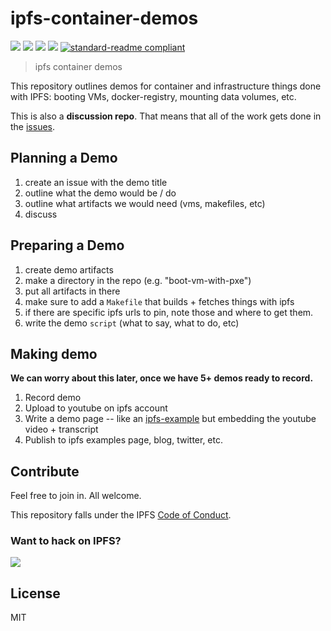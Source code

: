 # ipfs-container-demos

[![](https://img.shields.io/badge/made%20by-Protocol%20Labs-blue.svg?style=flat-square)](http://ipn.io)
[![](https://img.shields.io/badge/project-IPFS-blue.svg?style=flat-square)](http://ipfs.io/)
[![](https://img.shields.io/badge/freenode-%23ipfs-blue.svg?style=flat-square)](http://webchat.freenode.net/?channels=%23ipfs)
[![](https://img.shields.io/badge/discussion_repo-go_to_issues-brightgreen.svg?style=flat-square)](https://github.com/ipfs/ipfs-container-demos/issues)
[![standard-readme compliant](https://img.shields.io/badge/standard--readme-OK-green.svg?style=flat-square)](https://github.com/RichardLitt/standard-readme)

> ipfs container demos

This repository outlines demos for container and infrastructure things done with IPFS: booting VMs, docker-registry, mounting data volumes, etc.

This is also a **discussion repo**. That means that all of the work gets done in the [issues](https://github.com/ipfs/container-demos/issues).

## Planning a Demo

1. create an issue with the demo title
2. outline what the demo would be / do
3. outline what artifacts we would need (vms, makefiles, etc) 
4. discuss

## Preparing a Demo

1. create demo artifacts
2. make a directory in the repo (e.g. "boot-vm-with-pxe")
3. put all artifacts in there
4. make sure to add a `Makefile` that builds + fetches things with ipfs
5. if there are specific ipfs urls to pin, note those and where to get them.
6. write the demo `script` (what to say, what to do, etc)

## Making demo

**We can worry about this later, once we have 5+ demos ready to record.**

1. Record demo
2. Upload to youtube on ipfs account
3. Write a demo page -- like an [ipfs-example](https://github.com/ipfs/examples) but embedding the youtube video + transcript
4. Publish to ipfs examples page, blog, twitter, etc.

## Contribute

Feel free to join in. All welcome.

This repository falls under the IPFS [Code of Conduct](https://github.com/ipfs/community/blob/master/code-of-conduct.md).

### Want to hack on IPFS?

[![](https://cdn.rawgit.com/jbenet/contribute-ipfs-gif/master/img/contribute.gif)](https://github.com/ipfs/community/blob/master/contributing.md)

## License

MIT
